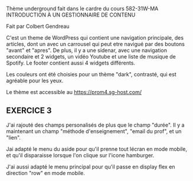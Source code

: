 Thème underground fait dans le cardre du cours 582-31W-MA INTRODUCTION À UN GESTIONNAIRE DE CONTENU

Fait par Colbert Gendreau

C'est un theme de WordPress qui contient une navigation principale, des articles, dont un avec un carrousel qui peut etre navigué par des boutons "avant" et "apres".
De plus, il y a une sidenar, avec une navigation secondaire et 2 widgets, un vidéo Youtube et une liste de musique de Spotify.
Le footer contient aussi 4 widgets différents.

Les couleurs ont été choisies pour un thème "dark", contrasté, qui est agréable pour les yeux.

Le thème est accessible au https://prom4.sg-host.com/


## EXERCICE 3

J'ai rajouté des champs personalisés de plus que le champ "durée".
Il y a maintenant un champ "méthode d'enseignement", "email du prof", et un "lien".

Jai adapté le menu du aside pour qu'il prenne tout lécran en mode mobile, et qu'il disparaisse lorsque l'on clique sur l'icone hamburger.

J'ai aussi adapté le menu principal pour qu'il passe en display flex en direction "row" en mode mobile.
